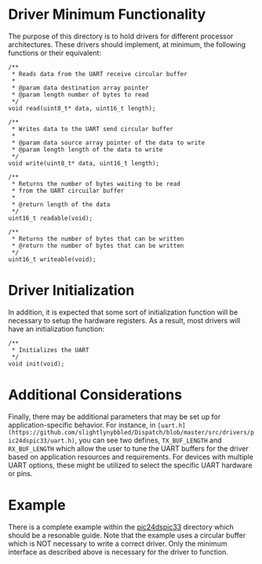 # Driver Minimum Functionality #

The purpose of this directory is to hold drivers for different processor architectures.  These
drivers should implement, at minimum, the following functions or their equivalent:

    /**
     * Reads data from the UART receive circular buffer
     * 
     * @param data destination array pointer
     * @param length number of bytes to read
     */
    void read(uint8_t* data, uint16_t length);

    /**
     * Writes data to the UART send circular buffer
     * 
     * @param data source array pointer of the data to write
     * @param length length of the data to write
     */
    void write(uint8_t* data, uint16_t length);

    /**
     * Returns the number of bytes waiting to be read
     * from the UART circuilar buffer
     * 
     * @return length of the data
     */
    uint16_t readable(void);

    /**
     * Returns the number of bytes that can be written
     * @return the number of bytes that can be written
     */
    uint16_t writeable(void);
    
# Driver Initialization #

In addition, it is expected that some sort of initialization function will be necessary to
setup the hardware registers.  As a result, most drivers will have an initialization function:

    /**
     * Initializes the UART
     */
    void init(void);
    
# Additional Considerations #

Finally, there may be additional parameters that may be set up for application-specific behavior.
For instance, in `[uart.h](https://github.com/slightlynybbled/Dispatch/blob/master/src/drivers/pic24dspic33/uart.h)`,
you can see two defines, `TX_BUF_LENGTH` and `RX_BUF_LENGTH` which allow the user to tune the 
UART buffers for the driver based on application resources and requirements.  For devices with multiple
UART options, these might be utilized to select the specific UART hardware or pins.

# Example #

There is a complete example within the [pic24dspic33](https://github.com/slightlynybbled/Dispatch/tree/master/src/drivers/pic24dspic33)
directory which should be a resonable guide.  Note that the example uses a circular buffer which is NOT necessary
to write a correct driver.  Only the minimum interface as described above is necessary for the driver to function.